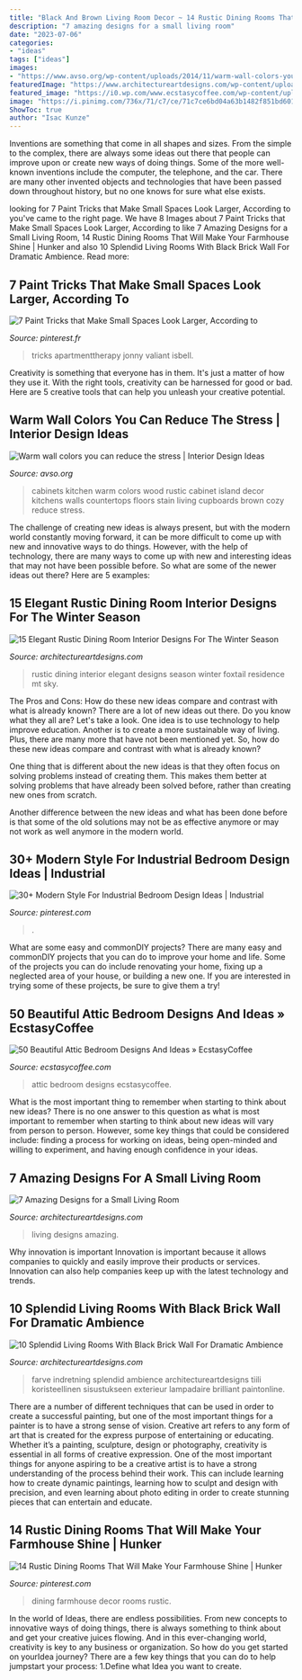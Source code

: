 ```yaml
---
title: "Black And Brown Living Room Decor ~ 14 Rustic Dining Rooms That Will Make Your Farmhouse Shine"
description: "7 amazing designs for a small living room"
date: "2023-07-06"
categories:
- "ideas"
tags: ["ideas"]
images:
- "https://www.avso.org/wp-content/uploads/2014/11/warm-wall-colors-you-can-reduce-the-stress-1415179071.jpg"
featuredImage: "https://www.architectureartdesigns.com/wp-content/uploads/2015/01/15-Elegant-Rustic-Dining-Room-Interior-Designs-For-The-Winter-Season-6-630x945.jpg"
featured_image: "https://i0.wp.com/www.ecstasycoffee.com/wp-content/uploads/2016/10/Attic-Bedroom-Designs-14.jpg?resize=475,713"
image: "https://i.pinimg.com/736x/71/c7/ce/71c7ce6bd04a63b1482f851bd601bef2.jpg"
ShowToc: true
author: "Isac Kunze"
---
```



Inventions are something that come in all shapes and sizes. From the simple to the complex, there are always some ideas out there that people can improve upon or create new ways of doing things. Some of the more well-known inventions include the computer, the telephone, and the car. There are many other invented objects and technologies that have been passed down throughout history, but no one knows for sure what else exists.

	

		
looking for 7 Paint Tricks that Make Small Spaces Look Larger, According to you've came to the right page. We have 8 Images about 7 Paint Tricks that Make Small Spaces Look Larger, According to like 7 Amazing Designs for a Small Living Room, 14 Rustic Dining Rooms That Will Make Your Farmhouse Shine | Hunker and also 10 Splendid Living Rooms With Black Brick Wall For Dramatic Ambience. Read more:
		
    
## 7 Paint Tricks That Make Small Spaces Look Larger, According To

<img loading=lazy src="https://i.pinimg.com/736x/71/c7/ce/71c7ce6bd04a63b1482f851bd601bef2.jpg" onerror="this.onerror=null;this.src='https://tse4.mm.bing.net/th?id=OIP.slUxjR3jEn23v7zo3MxXFQHaJ3&amp;pid=15.1';" alt="7 Paint Tricks that Make Small Spaces Look Larger, According to">

_Source: pinterest.fr_

>tricks apartmenttherapy jonny valiant isbell. 

	

Creativity is something that everyone has in them. It's just a matter of how they use it. With the right tools, creativity can be harnessed for good or bad. Here are 5 creative tools that can help you unleash your creative potential.

    
## Warm Wall Colors You Can Reduce The Stress | Interior Design Ideas

<img loading=lazy src="https://www.avso.org/wp-content/uploads/2014/11/warm-wall-colors-you-can-reduce-the-stress-1415179071.jpg" onerror="this.onerror=null;this.src='https://tse1.mm.bing.net/th?id=OIP.tt86A4lJB7okXtDici_bGwHaJ6&amp;pid=15.1';" alt="Warm wall colors you can reduce the stress | Interior Design Ideas">

_Source: avso.org_

>cabinets kitchen warm colors wood rustic cabinet island decor kitchens walls countertops floors stain living cupboards brown cozy reduce stress. 

	

The challenge of creating new ideas is always present, but with the modern world constantly moving forward, it can be more difficult to come up with new and innovative ways to do things. However, with the help of technology, there are many ways to come up with new and interesting ideas that may not have been possible before. So what are some of the newer ideas out there? Here are 5 examples: 

    
## 15 Elegant Rustic Dining Room Interior Designs For The Winter Season

<img loading=lazy src="https://www.architectureartdesigns.com/wp-content/uploads/2015/01/15-Elegant-Rustic-Dining-Room-Interior-Designs-For-The-Winter-Season-6-630x945.jpg" onerror="this.onerror=null;this.src='https://tse2.mm.bing.net/th?id=OIP.ivhpYcWDWTOvLLe6xG1IzgHaLH&amp;pid=15.1';" alt="15 Elegant Rustic Dining Room Interior Designs For The Winter Season">

_Source: architectureartdesigns.com_

>rustic dining interior elegant designs season winter foxtail residence mt sky. 

	

The Pros and Cons: How do these new ideas compare and contrast with what is already known?
There are a lot of new ideas out there. Do you know what they all are? Let's take a look. 
One idea is to use technology to help improve education. Another is to create a more sustainable way of living. Plus, there are many more that have not been mentioned yet. So, how do these new ideas compare and contrast with what is already known?

One thing that is different about the new ideas is that they often focus on solving problems instead of creating them. This makes them better at solving problems that have already been solved before, rather than creating new ones from scratch. 

Another difference between the new ideas and what has been done before is that some of the old solutions may not be as effective anymore or may not work as well anymore in the modern world.

    
## 30+ Modern Style For Industrial Bedroom Design Ideas | Industrial

<img loading=lazy src="https://i.pinimg.com/736x/da/c1/4b/dac14b1e48fc6dbd2f91332e1635c274.jpg" onerror="this.onerror=null;this.src='https://tse1.mm.bing.net/th?id=OIP.SwGvcfnGmW2qETsAOYxfCgHaKL&amp;pid=15.1';" alt="30+ Modern Style For Industrial Bedroom Design Ideas | Industrial">

_Source: pinterest.com_

>. 

	

What are some easy and commonDIY projects?
There are many easy and commonDIY projects that you can do to improve your home and life. Some of the projects you can do include renovating your home, fixing up a neglected area of your house, or building a new one. If you are interested in trying some of these projects, be sure to give them a try!

    
## 50 Beautiful Attic Bedroom Designs And Ideas » EcstasyCoffee

<img loading=lazy src="https://i0.wp.com/www.ecstasycoffee.com/wp-content/uploads/2016/10/Attic-Bedroom-Designs-14.jpg?resize=475,713" onerror="this.onerror=null;this.src='https://tse2.mm.bing.net/th?id=OIP.b9nk9ht5-qW0jTdgzGvGxgHaLH&amp;pid=15.1';" alt="50 Beautiful Attic Bedroom Designs And Ideas » EcstasyCoffee">

_Source: ecstasycoffee.com_

>attic bedroom designs ecstasycoffee. 

	

What is the most important thing to remember when starting to think about new ideas?
There is no one answer to this question as what is most important to remember when starting to think about new ideas will vary from person to person. However, some key things that could be considered include: finding a process for working on ideas, being open-minded and willing to experiment, and having enough confidence in your ideas.

    
## 7 Amazing Designs For A Small Living Room

<img loading=lazy src="http://www.architectureartdesigns.com/wp-content/uploads/2019/07/small-room-2.jpg" onerror="this.onerror=null;this.src='https://tse2.mm.bing.net/th?id=OIP.jflyDUrZPikWIpqwOVMiAgHaL-&amp;pid=15.1';" alt="7 Amazing Designs for a Small Living Room">

_Source: architectureartdesigns.com_

>living designs amazing. 

	

Why innovation is important
Innovation is important because it allows companies to quickly and easily improve their products or services. Innovation can also help companies keep up with the latest technology and trends.

    
## 10 Splendid Living Rooms With Black Brick Wall For Dramatic Ambience

<img loading=lazy src="https://www.architectureartdesigns.com/wp-content/uploads/2017/05/4-23-768x560.jpg" onerror="this.onerror=null;this.src='https://tse2.mm.bing.net/th?id=OIP.hVMUM0QNYC-F9ECMpXsSpAHaFZ&amp;pid=15.1';" alt="10 Splendid Living Rooms With Black Brick Wall For Dramatic Ambience">

_Source: architectureartdesigns.com_

>farve indretning splendid ambience architectureartdesigns tiili koristeellinen sisustukseen exterieur lampadaire brilliant paintonline. 

	

There are a number of different techniques that can be used in order to create a successful painting, but one of the most important things for a painter is to have a strong sense of vision.
Creative art refers to any form of art that is created for the express purpose of entertaining or educating. Whether it’s a painting, sculpture, design or photography, creativity is essential in all forms of creative expression. One of the most important things for anyone aspiring to be a creative artist is to have a strong understanding of the process behind their work. This can include learning how to create dynamic paintings, learning how to sculpt and design with precision, and even learning about photo editing in order to create stunning pieces that can entertain and educate.

    
## 14 Rustic Dining Rooms That Will Make Your Farmhouse Shine | Hunker

<img loading=lazy src="https://i.pinimg.com/736x/ff/ca/38/ffca3800c7d13926b5b116892c405a1a.jpg" onerror="this.onerror=null;this.src='https://tse1.mm.bing.net/th?id=OIP.BRlwjqvj6rPDDMmWd-pukQHaLJ&amp;pid=15.1';" alt="14 Rustic Dining Rooms That Will Make Your Farmhouse Shine | Hunker">

_Source: pinterest.com_

>dining farmhouse decor rooms rustic. 

	

In the world of Ideas, there are endless possibilities. From new concepts to innovative ways of doing things, there is always something to think about and get your creative juices flowing. And in this ever-changing world, creativity is key to any business or organization. So how do you get started on yourIdea journey? There are a few key things that you can do to help jumpstart your process: 1.Define what Idea you want to create.

